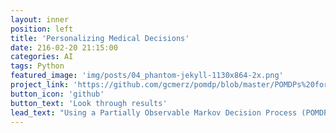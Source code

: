 ```yaml
---
layout: inner
position: left
title: 'Personalizing Medical Decisions'
date: 216-02-20 21:15:00
categories: AI 
tags: Python
featured_image: 'img/posts/04_phantom-jekyll-1130x864-2x.png'
project_link: 'https://github.com/gcmerz/pomdp/blob/master/POMDPs%20for%20Personalized%20Mammography%20Screening.ipynb'
button_icon: 'github'
button_text: 'Look through results'
lead_text: "Using a Partially Observable Markov Decision Process (POMDP) to personalize mammography screening decisions following the model presented in Ayer et. al" 
---
```

